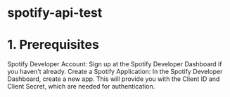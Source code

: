 # spotify-api-test

# 1. Prerequisites

Spotify Developer Account: Sign up at the Spotify Developer Dashboard if you haven't already.
Create a Spotify Application: In the Spotify Developer Dashboard, create a new app. This will provide you with the Client ID and Client Secret, which are needed for authentication.